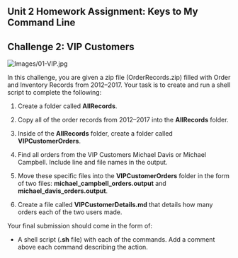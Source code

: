 ## Unit 2 Homework Assignment: Keys to My Command Line

## Challenge 2: VIP Customers

![Images/01-VIP.jpg](Images/01-VIP.jpg)

In this challenge, you are given a zip file (OrderRecords.zip) filled with Order and Inventory Records from 2012–2017. Your task is to create and run a shell script to complete the following:

1. Create a folder called **AllRecords**. 

2. Copy all of the order records from 2012–2017 into the **AllRecords** folder. 

3. Inside of the **AllRecords** folder, create a folder called **VIPCustomerOrders**.

4. Find all orders from the VIP Customers Michael Davis or Michael Campbell. Include line and file names in the output.

5. Move these specific files into the **VIPCustomerOrders** folder in the form of two files: **michael_campbell_orders.output** and **michael_davis_orders.output**.

6. Create a file called **VIPCustomerDetails.md** that details how many orders each of the two users made. 

Your final submission should come in the form of: 

* A shell script (**.sh** file) with each of the commands. Add a comment above each command describing the action.  